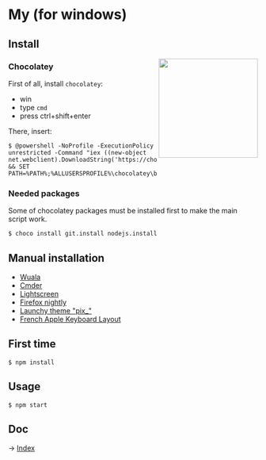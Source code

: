 # My (for windows)

## Install

<img align="right" height="200" src="https://raw.githubusercontent.com/kud/my-unfortunately/master/everybodydancenow.gif">

### Chocolatey

First of all, install `chocolatey`:

- win
- type `cmd`
- press ctrl+shift+enter

There, insert:

```
$ @powershell -NoProfile -ExecutionPolicy unrestricted -Command "iex ((new-object net.webclient).DownloadString('https://chocolatey.org/install.ps1'))" && SET PATH=%PATH%;%ALLUSERSPROFILE%\chocolatey\bin
```

### Needed packages

Some of chocolatey packages must be installed first to make the main script work.

```
$ choco install git.install nodejs.install
```

## Manual installation

- [Wuala](https://cdn.wuala.com/files/WualaSetup.exe)
- [Cmder](http://bliker.github.io/cmder/)
- [Lightscreen](https://github.com/ckaiser/Lightscreen/releases/download/v2.0/LightscreenSetup-2.0.exe)
- [Firefox nightly](http://ftp.mozilla.org/pub/mozilla.org/firefox/nightly/latest-trunk/firefox-35.0a1.en-US.win32.installer.exe)
- [Launchy theme "pix_"](http://twnsnd.deviantart.com/art/pix-for-launchy-292839328)
- [French Apple Keyboard Layout](https://github.com/kud/apple-french-keyboard-windows)

## First time

```
$ npm install
```


## Usage

```
$ npm start
```

## Doc

-> [Index](doc/index.md)


